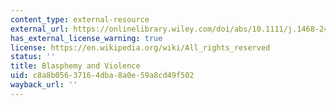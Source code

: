 ```yaml
---
content_type: external-resource
external_url: https://onlinelibrary.wiley.com/doi/abs/10.1111/j.1468-2478.2010.00634.x
has_external_license_warning: true
license: https://en.wikipedia.org/wiki/All_rights_reserved
status: ''
title: Blasphemy and Violence
uid: c8a8b056-3716-4dba-8a0e-59a8cd49f502
wayback_url: ''
---
```

